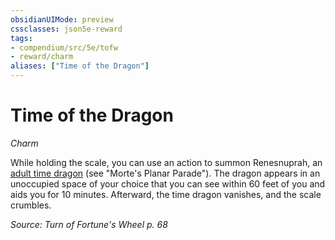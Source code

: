 ```yaml
---
obsidianUIMode: preview
cssclasses: json5e-reward
tags:
- compendium/src/5e/tofw
- reward/charm
aliases: ["Time of the Dragon"]
---
```

# Time of the Dragon
*Charm*  

While holding the scale, you can use an action to summon Renesnuprah, an [adult time dragon](2-Mechanics/CLI/bestiary/dragon/adult-time-dragon-mpp.md) (see "Morte's Planar Parade"). The dragon appears in an unoccupied space of your choice that you can see within 60 feet of you and aids you for 10 minutes. Afterward, the time dragon vanishes, and the scale crumbles.

*Source: Turn of Fortune's Wheel p. 68*